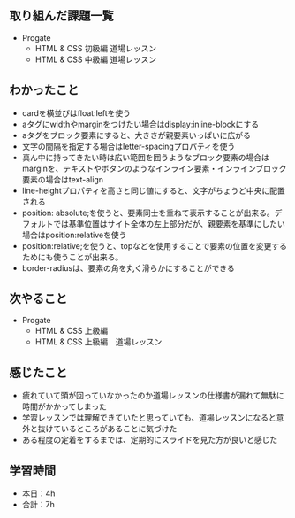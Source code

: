 ## 取り組んだ課題一覧
- Progate
    - HTML & CSS 初級編 道場レッスン
    - HTML & CSS 中級編 道場レッスン

## わかったこと
- cardを横並びはfloat:leftを使う
- aタグにwidthやmarginをつけたい場合はdisplay:inline-blockにする
- aタグをブロック要素にすると、大きさが親要素いっぱいに広がる
- 文字の間隔を指定する場合はletter-spacingプロパティを使う
- 真ん中に持ってきたい時は広い範囲を囲うようなブロック要素の場合はmarginを、テキストやボタンのようなインライン要素・インラインブロック要素の場合はtext-align
- line-heightプロパティを高さと同じ値にすると、文字がちょうど中央に配置される
- position: absolute;を使うと、要素同士を重ねて表示することが出来る。デフォルトでは基準位置はサイト全体の左上部分だが、親要素を基準にしたい場合はposition:relativeを使う        
- position:relative;を使うと、topなどを使用することで要素の位置を変更するためにも使うことが出来る。
- border-radiusは、要素の角を丸く滑らかにすることができる


## 次やること
- Progate
    - HTML & CSS 上級編        
    - HTML & CSS 上級編　道場レッスン

## 感じたこと
- 疲れていて頭が回っていなかったのか道場レッスンの仕様書が漏れて無駄に時間がかかってしまった                                                                                                           
- 学習レッスンでは理解できていたと思っていても、道場レッスンになると意外と抜けているところがあることに気づけた
- ある程度の定着をするまでは、定期的にスライドを見た方が良いと感じた                                                                             

## 学習時間
- 本日：4h
- 合計：7h
